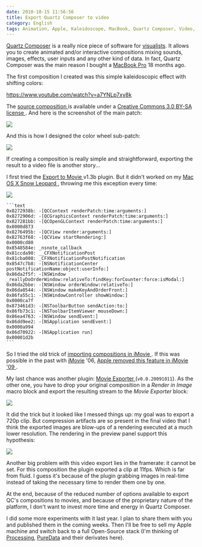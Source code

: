 ```yaml
---
date: 2010-10-15 11:56:56
title: Export Quartz Composer to video
category: English
tags: Animation, Apple, Kaleidoscope, MacBook, Quartz Composer, Video, Visual, Mac OS X 10.6 Snow Leopard
---
```


[Quartz Composer](https://en.wikipedia.org/wiki/Quartz_Composer) is a really
nice piece of software for [visualists](https://createdigitalmotion.com). It
allows you to create animated and/or interactive compositions mixing sounds,
images, effects, user inputs and any other kind of data. In fact, Quartz
Composer was the main reason I bought a
[MacBook Pro](https://amzn.com/B002QQ8H8I/?tag=kevideld-20) 18 months ago.

The first composition I created was this simple kaleidoscopic effect with
shifting colors:

https://www.youtube.com/watch?v=a7YNLp7xy8k

The [source composition
](https://kevin.deldycke.com/documents/kaleidoscope-000.qtz) is available under
a [Creative Commons 3.0 BY-SA license
](https://creativecommons.org/licenses/by-sa/3.0/). And here is the screenshot
of the main patch:

![](/uploads/2010/kaleidoscope-000-main-patch.png)

And this is how I designed the color wheel sub-patch:

![](/uploads/2010/kaleidoscope-000-color-wheel-macro-patch.png)

If creating a composition is really simple and straightforward, exporting the
result to a video file is another story...

I first tried the [Export to Movie
](https://quartzcomposer.com/plugins/1-export-to-movie) v1.3b plugin. But it
didn't worked on my [Mac OS X Snow Leopard
](https://amzn.com/B001AMHWP8/?tag=kevideld-20), throwing me this exception
every time:

![](/uploads/2010/quartz-composer-export-to-movie-exception.png)

    ```text
    0x8272938b: -[QCContext renderPatch:time:arguments:]
    0x8272906d: -[QCGraphicsContext renderPatch:time:arguments:]
    0x827281bb: -[QCOpenGLContext renderPatch:time:arguments:]
    0x0000d873
    0x8276495b: -[QCView render:arguments:]
    0x82763f68: -[QCView startRendering:]
    0x0000cd80
    0x8548584e: _nsnote_callback
    0x81ccda90: __CFXNotificationPost
    0x81cba008: _CFXNotificationPostNotification
    0x8547c7b8: -[NSNotificationCenter postNotificationName:object:userInfo:]
    0x86da2f5f: -[NSWindow _reallyDoOrderWindow:relativeTo:findKey:forCounter:force:isModal:]
    0x86da2bbe: -[NSWindow orderWindow:relativeTo:]
    0x86da0544: -[NSWindow makeKeyAndOrderFront:]
    0x86fa55c1: -[NSWindowController showWindow:]
    0x0000ca7f
    0x873461d3: -[NSToolbarButton sendAction:to:]
    0x86fb73c1: -[NSToolbarItemViewer mouseDown:]
    0x86ea4763: -[NSWindow sendEvent:]
    0x86dd9ee2: -[NSApplication sendEvent:]
    0x0000a994
    0x86d70922: -[NSApplication run]
    0x00001d2b
    ```

So I tried the old trick of [importing compositions in iMovie
](https://blogs.ipona.com/james/archive/2005/05/05/1040.aspx). If this was
possible in the past with [iMovie](https://amzn.com/B003XKRZES/?tag=kevideld-20)
'06, [Apple removed this feature in iMovie '09
](https://www.quartzcompositions.com/phpBB2/viewtopic.php?t=594).

My last chance was another plugin: [Movie Exporter
](https://quartzcomposer.com/plugins/6-movie-exporter) (`v0.0.20091011`). As the
other one, you have to drop your original composition in a _Render in Image_
macro block and export the resulting stream to the _Movie Exporter_ block:

![](/uploads/2010/movie-exporter-patch.png)

It did the trick but it looked like I messed things up: my goal was to export a
720p clip. But compression artifacts are so present in the final video that I
think the exported images are blow-ups of a rendering executed at a much lower
resolution. The rendering in the preview panel support this hypothesis:

![](/uploads/2010/kaleidoscope-viewer.png)

Another big problem with this video export lies in the framerate: it cannot be
set. For this composition the plugin exported a clip at 11fps. Which is far
from fluid. I guess it's because of the plugin grabbing images in real-time
instead of taking the necessary time to render them one by one.

At the end, because of the reduced number of options available to export QC's
compositions to movies, and because of the proprietary nature of the platform,
I don't want to invest more time and energy in Quartz Composer.

I did some more experiments with it last year. I plan to share them with you
and published them in the coming weeks. Then I'll be free to sell my Apple
machine and switch back to a full Open-Source stack (I'm thinking of
[Processing](https://processing.org),
[PureData](https://en.wikipedia.org/wiki/Pure_Data) and their derivates here).
